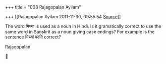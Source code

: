 +++
title = "008 Rajagopalan Ayilam"

+++
[[Rajagopalan Ayilam	2011-11-30, 09:55:54 [Source](https://groups.google.com/g/samskrita/c/Nf7gVGiz75U)]]



The word मिथ्या is used as a noun in Hindi. Is it gramatically correct to use the same word in Sanskrit as a noun giving case endings? For example is the sentence मिथ्यां वदति correct?  
  
Rajagopalan



